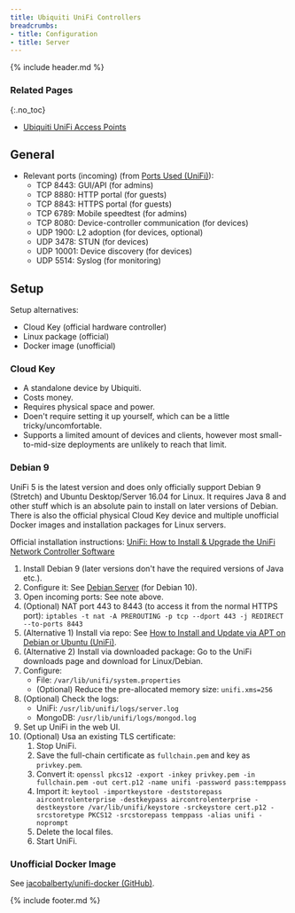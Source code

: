 ```yaml
---
title: Ubiquiti UniFi Controllers
breadcrumbs:
- title: Configuration
- title: Server
---
```

{% include header.md %}

### Related Pages
{:.no_toc}

- [Ubiquiti UniFi Access Points](/config/network/ubiquiti-unifi-aps/)

## General

- Relevant ports (incoming) (from [Ports Used (UniFi)](https://help.ubnt.com/hc/en-us/articles/218506997-UniFi-Ports-Used)):
    - TCP 8443: GUI/API (for admins)
    - TCP 8880: HTTP portal (for guests)
    - TCP 8843: HTTPS portal (for guests)
    - TCP 6789: Mobile speedtest (for admins)
    - TCP 8080: Device-controller communication (for devices)
    - UDP 1900: L2 adoption (for devices, optional)
    - UDP 3478: STUN (for devices)
    - UDP 10001: Device discovery (for devices)
    - UDP 5514: Syslog (for monitoring)

## Setup

Setup alternatives:

- Cloud Key (official hardware controller)
- Linux package (official)
- Docker image (unofficial)

### Cloud Key

- A standalone device by Ubiquiti.
- Costs money.
- Requires physical space and power.
- Doen't require setting it up yourself, which can be a little tricky/uncomfortable.
- Supports a limited amount of devices and clients, however most small-to-mid-size deployments are unlikely to reach that limit.

### Debian 9

UniFi 5 is the latest version and does only officially support Debian 9 (Stretch) and Ubuntu Desktop/Server 16.04 for Linux. It requires Java 8 and other stuff which is an absolute pain to install on later versions of Debian. There is also the official physical Cloud Key device and multiple unofficial Docker images and installation packages for Linux servers.

Official installation instructions: [UniFi: How to Install & Upgrade the UniFi Network Controller Software](https://help.ubnt.com/hc/en-us/articles/360012282453-UniFi-How-to-Install-Upgrade-the-UniFi-Network-Controller-Software)

1. Install Debian 9 (later versions don't have the required versions of Java etc.).
1. Configure it: See [Debian Server](/config/linux-server/debian/) (for Debian 10).
1. Open incoming ports: See note above.
1. (Optional) NAT port 443 to 8443 (to access it from the normal HTTPS port): `iptables -t nat -A PREROUTING -p tcp --dport 443 -j REDIRECT --to-ports 8443`
1. (Alternative 1) Install via repo: See [How to Install and Update via APT on Debian or Ubuntu (UniFi)](https://help.ui.com/hc/en-us/articles/220066768-UniFi-How-to-Install-and-Update-via-APT-on-Debian-or-Ubuntu).
1. (Alternative 2) Install via downloaded package: Go to the UniFi downloads page and download for Linux/Debian.
1. Configure:
    - File: `/var/lib/unifi/system.properties`
    - (Optional) Reduce the pre-allocated memory size: `unifi.xms=256`
1. (Optional) Check the logs:
    - UniFi: `/usr/lib/unifi/logs/server.log`
    - MongoDB: `/usr/lib/unifi/logs/mongod.log`
1. Set up UniFi in the web UI.
1. (Optional) Usa an existing TLS certificate:
    1. Stop UniFi.
    1. Save the full-chain certificate as `fullchain.pem` and key as `privkey.pem`.
    1. Convert it: `openssl pkcs12 -export -inkey privkey.pem -in fullchain.pem -out cert.p12 -name unifi -password pass:temppass`
    1. Import it: `keytool -importkeystore -deststorepass aircontrolenterprise -destkeypass aircontrolenterprise -destkeystore /var/lib/unifi/keystore -srckeystore cert.p12 -srcstoretype PKCS12 -srcstorepass temppass -alias unifi -noprompt`
    1. Delete the local files.
    1. Start UniFi.

### Unofficial Docker Image

See [jacobalberty/unifi-docker (GitHub)](https://github.com/jacobalberty/unifi-docker).

{% include footer.md %}
